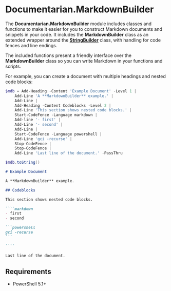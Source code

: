 # Documentarian.MarkdownBuilder

The **Documentarian.MarkdownBuilder** module includes classes and functions to make it easier for
you to construct Markdown documents and snippets in your code. It includes the **MarkdownBuilder**
class as an extended wrapper around the [**StringBuilder**][01] class, with handling for code
fences and line endings.

The included functions present a friendly interface over the **MarkdownBuilder** class so you can
write Markdown in your functions and scripts.

For example, you can create a document with multiple headings and nested code blocks:

```powershell
$mdb = Add-Heading -Content 'Example Document' -Level 1 |
    Add-Line 'A **MarkdownBuilder** example.' |
    Add-Line |
    Add-Heading -Content Codeblocks -Level 2 |
    Add-Line 'This section shows nested code blocks.' |
    Start-CodeFence -Language markdown |
    Add-line '- first' |
    Add-Line '- second' |
    Add-Line |
    Start-CodeFence -Language powershell |
    Add-Line 'gci -recurse' |
    Stop-CodeFence |
    Stop-CodeFence |
    Add-Line 'Last line of the document.' -PassThru

$mdb.toString()
```

``````markdown
# Example Document

A **MarkdownBuilder** example.

## Codeblocks

This section shows nested code blocks.

````markdown
- first
- second

```powershell
gci -recurse
```

````

Last line of the document.

``````

## Requirements

- PowerShell 5.1+

[01]: https://learn.microsoft.com/dotnet/api/system.text.stringbuilder
